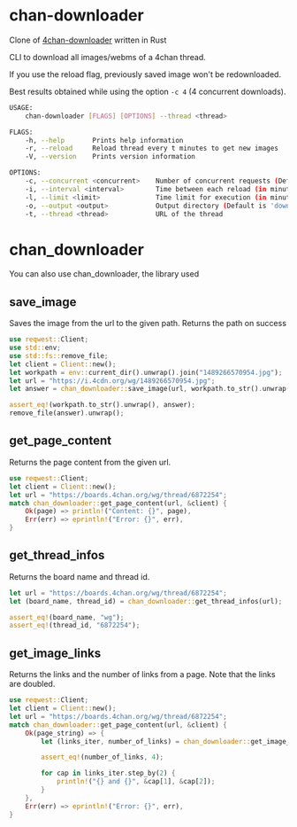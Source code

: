 chan-downloader
===============
Clone of [4chan-downloader](https://github.com/Exceen/4chan-downloader/) written in Rust

CLI to download all images/webms of a 4chan thread.

If you use the reload flag, previously saved image won't be redownloaded.

Best results obtained while using the option `-c 4` (4 concurrent downloads).

```bash
USAGE:
    chan-downloader [FLAGS] [OPTIONS] --thread <thread>

FLAGS:
    -h, --help       Prints help information
    -r, --reload     Reload thread every t minutes to get new images
    -V, --version    Prints version information

OPTIONS:
    -c, --concurrent <concurrent>    Number of concurrent requests (Default is 2)
    -i, --interval <interval>        Time between each reload (in minutes. Default is 5)
    -l, --limit <limit>              Time limit for execution (in minutes. Default is 120)
    -o, --output <output>            Output directory (Default is 'downloads')
    -t, --thread <thread>            URL of the thread
```

chan_downloader
===============
You can also use chan_downloader, the library used

## save_image
Saves the image from the url to the given path. Returns the path on success
```rust
use reqwest::Client;
use std::env;
use std::fs::remove_file;
let client = Client::new();
let workpath = env::current_dir().unwrap().join("1489266570954.jpg");
let url = "https://i.4cdn.org/wg/1489266570954.jpg";
let answer = chan_downloader::save_image(url, workpath.to_str().unwrap(), &client).unwrap();

assert_eq!(workpath.to_str().unwrap(), answer);
remove_file(answer).unwrap();
```

## get_page_content
Returns the page content from the given url.
```rust
use reqwest::Client;
let client = Client::new();
let url = "https://boards.4chan.org/wg/thread/6872254";
match chan_downloader::get_page_content(url, &client) {
    Ok(page) => println!("Content: {}", page),
    Err(err) => eprintln!("Error: {}", err),
}
```

## get_thread_infos
Returns the board name and thread id.
```rust
let url = "https://boards.4chan.org/wg/thread/6872254";
let (board_name, thread_id) = chan_downloader::get_thread_infos(url);

assert_eq!(board_name, "wg");
assert_eq!(thread_id, "6872254");
```

## get_image_links
Returns the links and the number of links from a page. Note that the links are doubled.
```rust
use reqwest::Client;
let client = Client::new();
let url = "https://boards.4chan.org/wg/thread/6872254";
match chan_downloader::get_page_content(url, &client) {
    Ok(page_string) => {
        let (links_iter, number_of_links) = chan_downloader::get_image_links(page_string.as_str());

        assert_eq!(number_of_links, 4);

        for cap in links_iter.step_by(2) {
            println!("{} and {}", &cap[1], &cap[2]);
        }
    },
    Err(err) => eprintln!("Error: {}", err),
}
```
